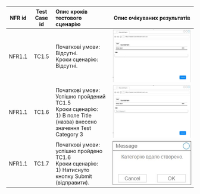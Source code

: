 |NFR id|Test Case id|Опис кроків тестового сценарію|Опис очікуваних результатів|
|:-:|:-:|:-|:-:|
|NFR1.1|TC1.5|Початкові умови: Відсутні. <br> Кроки сценарію: Відсутні.|![lab8 1](8.1.jpg)
|NFR1.1|TC1.6|Початкові умови: Успішно пройдений TC1.5 <br> Кроки сценарію: <br> 1) В поле Title (назва) внесено значення Test Category 3|![lab8 2](8.2.jpg)
|NFR1.1|TC1.7|Початкові умови: успішно пройдено TC1.6 <br> Кроки сценарію: <br> 1) Натиснуто кнопку Submit (відправити).|![lab8 3](8.3.jpg)

